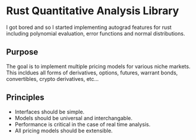 # Rust Quantitative Analysis Library
I got bored and so I started implementing autograd features for rust including polynomial evaluation, error functions and normal distributions.
## Purpose
The goal is to implement multiple pricing models for various niche markets. This incldues all forms of derivatives, options, futures, warrant bonds, convertibles, crypto derivatives, etc...
## Principles
- Interfaces should be simple.
- Models should be universal and interchangable.
- Performance is critical in the case of real time analysis.
- All pricing models should be extensible.
